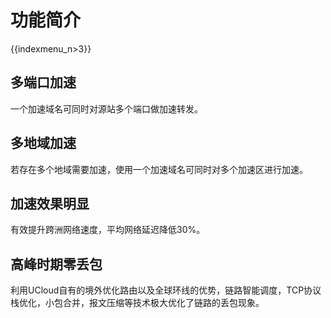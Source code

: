 # 功能简介

{{indexmenu_n>3}}

## 多端口加速

一个加速域名可同时对源站多个端口做加速转发。

## 多地域加速

若存在多个地域需要加速，使用一个加速域名可同时对多个加速区进行加速。

## 加速效果明显

有效提升跨洲网络速度，平均网络延迟降低30%。

## 高峰时期零丢包

利用UCloud自有的境外优化路由以及全球环线的优势，链路智能调度，TCP协议栈优化，小包合并，报文压缩等技术极大优化了链路的丢包现象。
